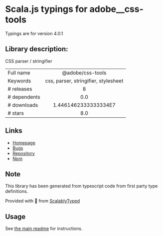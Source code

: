 
# Scala.js typings for adobe__css-tools

Typings are for version 4.0.1

## Library description:
CSS parser / stringifier

|                    |                 |
| ------------------ | :-------------: |
| Full name          | @adobe/css-tools |
| Keywords           | css, parser, stringifier, stylesheet |
| # releases         | 8 |
| # dependents       | 0.0 |
| # downloads        | 1.4461462333333334E7 |
| # stars            | 8.0 |

## Links
- [Homepage](https://github.com/adobe/css-tools#readme)
- [Bugs](https://github.com/adobe/css-tools/issues)
- [Repository](https://github.com/adobe/css-tools)
- [Npm](https://www.npmjs.com/package/%40adobe%2Fcss-tools)
    


## Note
This library has been generated from typescript code from first party type definitions.

Provided with :purple_heart: from [ScalablyTyped](https://github.com/oyvindberg/ScalablyTyped)

## Usage
See [the main readme](../../readme.md) for instructions.


